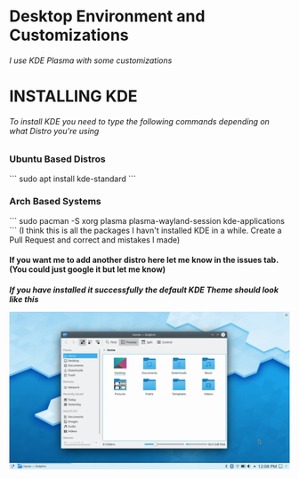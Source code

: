 # Desktop Environment and Customizations

<h6> I use KDE Plasma with some customizations </h6>

# INSTALLING KDE
<h6> To install KDE you need to type the following commands depending on what Distro you're using </h6>

<h3> Ubuntu Based Distros </h3>
```
sudo apt install kde-standard
```

<h3> Arch Based Systems </h3>
```
sudo pacman -S xorg plasma plasma-wayland-session kde-applications
```
(I think this is all the packages I havn't installed KDE in a while. Create a Pull Request and correct and mistakes I made)

<h4> If you want me to add another distro here let me know in the issues tab. (You could just google it but let me know)

<h5> If you have installed it successfully the default KDE Theme should look like this

![kdedesktop](assets/images/kdedesktop.png)

